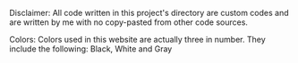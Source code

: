 Disclaimer:
All code written in this project's directory are custom codes and are written by me with no copy-pasted from other
code sources.

Colors:
Colors used in this website are actually three in number. They include the following: Black, White and Gray
